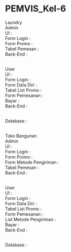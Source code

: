 # PEMVIS_Kel-6

Laundry
<br>Admin
  <br>UI :
  <br>Form Login :
  <br>Form Promo :
  <br>Tabel Pemesan :
  <br>Back-End :

<br>User 
  <br>UI :
  <br>Form Login :
  <br>Form Data Diri :
  <br>Tabel List Promo :
  <br>Form Pemesanan :
  <br>Bayar :
  <br>Back-End :
  
<br>Database : 

<br>Toko Bangunan
<br>Admin
  <br>UI :
  <br>Form Login :
  <br>Form Promo :
  <br>Form Metode Pengiriman :
  <br>Tabel Pemesan :
  <br>Back-End :
  
<br>User 
  <br>UI :
  <br>Form Login :
  <br>Form Data Diri :
  <br>Tabel List Promo :
  <br>Form Pemesanan :
  <br>List Metode Pengiriman :
  <br>Bayar :
  <br>Back-End :
  
<br>Database :
